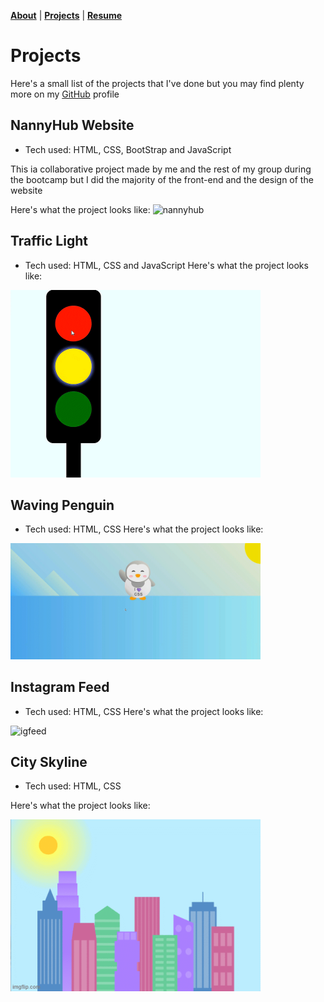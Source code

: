 <b>[About](./about.html)</b> | <b>[Projects](./projects.html)</b> | <b>[Resume](./resume.html)</b>

# Projects

 >
 >
Here's a small list of the projects that I've done but you may find plenty more on my <a href="https://github.com/MaiCodes-exe"> GitHub</a> profile


<section></section>

## NannyHub Website
* Tech used: HTML, CSS, BootStrap and JavaScript
<p>This ia collaborative project made by me and the rest of my group during the bootcamp but I did the majority of the front-end and the design of the website</p>
Here's what the project looks like:

<img alt="nannyhub" src="nannyhub.gif"  width="400"/> 

<section></section>

## Traffic Light
* Tech used: HTML, CSS and JavaScript
Here's what the project looks like:

<img alt="light" src="light.gif"  width="400"/> 


<section></section>

## Waving Penguin
* Tech used: HTML, CSS
Here's what the project looks like:

<img alt="penguin" src="penguin.gif"  width="400"/> 


<section></section>

## Instagram Feed
* Tech used: HTML, CSS
Here's what the project looks like:

<img alt="igfeed" src="photofeed.gif"  width="400"/> 


<section></section>

## City Skyline
* Tech used: HTML, CSS

Here's what the project looks like:

<img alt="Skyline Project" src="7b0pyu.gif"  width="400"/> 
